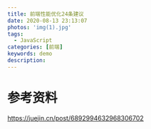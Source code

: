 ```yaml
---
title: 前端性能优化24条建议
date: 2020-08-13 23:13:07
photos: 'img(1).jpg'
tags:
  - JavaScript
categories: [前端]
keywords: demo
description:
---
```


# 参考资料

https://juejin.cn/post/6892994632968306702

<!-- more -->
